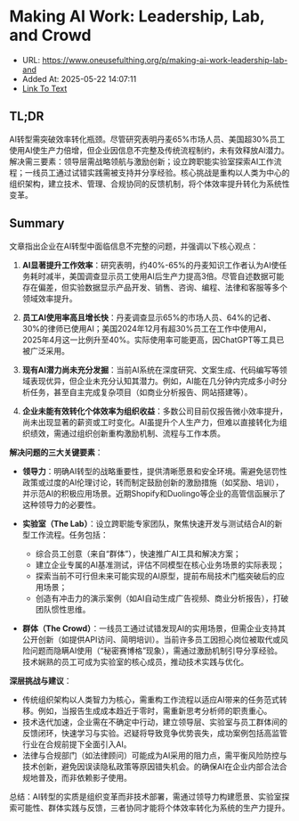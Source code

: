 # Making AI Work: Leadership, Lab, and Crowd
- URL: https://www.oneusefulthing.org/p/making-ai-work-leadership-lab-and
- Added At: 2025-05-22 14:07:11
- [Link To Text](2025-05-22-making-ai-work-leadership,-lab,-and-crowd_raw.md)

## TL;DR


AI转型需突破效率转化瓶颈。尽管研究表明丹麦65%市场人员、美国超30%员工使用AI使生产力倍增，但企业因信息不完整及传统流程制约，未有效释放AI潜力。解决需三要素：领导层需战略领航与激励创新；设立跨职能实验室探索AI工作流程；一线员工通过试错实践需被支持并分享经验。核心挑战是重构以人类为中心的组织架构，建立技术、管理、合规协同的反馈机制，将个体效率提升转化为系统性变革。

## Summary


文章指出企业在AI转型中面临信息不完整的问题，并强调以下核心观点：

1. **AI显著提升工作效率**：研究表明，约40%-65%的丹麦知识工作者认为AI使任务耗时减半，美国调查显示员工使用AI后生产力提高3倍。尽管自述数据可能存在偏差，但实验数据显示产品开发、销售、咨询、编程、法律和客服等多个领域效率提升。

2. **员工AI使用率高且增长快**：丹麦调查显示65%的市场人员、64%的记者、30%的律师已使用AI；美国2024年12月有超30%员工在工作中使用AI，2025年4月这一比例升至40%。实际使用率可能更高，因ChatGPT等工具已被广泛采用。

3. **现有AI潜力尚未充分发掘**：当前AI系统在深度研究、文案生成、代码编写等领域表现优异，但企业未充分认知其潜力。例如，AI能在几分钟内完成多小时分析任务，甚至自主完成复杂项目（如商业分析报告、网站搭建等）。

4. **企业未能有效转化个体效率为组织收益**：多数公司目前仅报告微小效率提升，尚未出现显著的薪资或工时变化。AI虽提升个人生产力，但难以直接转化为组织绩效，需通过组织创新重构激励机制、流程与工作本质。

**解决问题的三大关键要素**：  
- **领导力**：明确AI转型的战略重要性，提供清晰愿景和安全环境。需避免惩罚性政策或过度的AI伦理讨论，转而制定鼓励创新的激励措施（如奖励、培训），并示范AI的积极应用场景。近期Shopify和Duolingo等企业的高管信函展示了这种领导力的必要性。

- **实验室（The Lab）**：设立跨职能专家团队，聚焦快速开发与测试结合AI的新型工作流程。任务包括：  
  - 综合员工创意（来自“群体”），快速推广AI工具和解决方案；  
  - 建立企业专属的AI基准测试，评估不同模型在核心业务场景的实际表现；  
  - 探索当前不可行但未来可能实现的AI原型，提前布局技术门槛突破后的应用场景；  
  - 创造有冲击力的演示案例（如AI自动生成广告视频、商业分析报告），打破团队惯性思维。

- **群体（The Crowd）**：一线员工通过试错发现AI的实用场景，但需企业支持其公开创新（如提供API访问、简明培训）。当前许多员工因担心岗位被取代或风险问题而隐瞒AI使用（“秘密赛博格”现象），需通过激励机制引导分享经验。技术娴熟的员工可成为实验室的核心成员，推动技术实践与优化。

**深层挑战与建议**：  
- 传统组织架构以人类智力为核心，需重构工作流程以适应AI带来的任务范式转移。例如，当报告生成成本趋近于零时，需重新思考分析师的职责重心。  
- 技术迭代加速，企业需在不确定中行动，建立领导层、实验室与员工群体间的反馈闭环，快速学习与实验。迟疑将导致竞争优势丧失，成功案例包括高监管行业在合规前提下全面引入AI。  
- 法律与合规部门（如法律顾问）可能成为AI采用的阻力点，需平衡风险防控与技术创新，避免因误读隐私政策等原因错失机会。的确保AI在企业内部合法合规地普及，而非依赖影子使用。  

总结：AI转型的实质是组织变革而非技术部署，需通过领导力构建愿景、实验室探索可能性、群体实践与反馈，三者协同才能将个体效率转化为系统的生产力提升。

